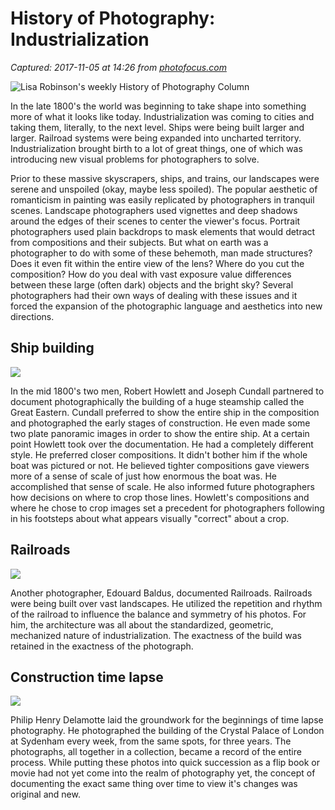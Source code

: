 # History of Photography: Industrialization

_Captured: 2017-11-05 at 14:26 from [photofocus.com](https://photofocus.com/2017/10/29/history-of-photography-industrialization/)_

![Lisa Robinson's weekly History of Photography Column](https://i2.wp.com/photofocus.com/wp-content/uploads/2017/06/historybanner.jpg?w=1920&ssl=1)

In the late 1800's the world was beginning to take shape into something more of what it looks like today. Industrialization was coming to cities and taking them, literally, to the next level. Ships were being built larger and larger. Railroad systems were being expanded into uncharted territory. Industrialization brought birth to a lot of great things, one of which was introducing new visual problems for photographers to solve.

Prior to these massive skyscrapers, ships, and trains, our landscapes were serene and unspoiled (okay, maybe less spoiled). The popular aesthetic of romanticism in painting was easily replicated by photographers in tranquil scenes. Landscape photographers used vignettes and deep shadows around the edges of their scenes to center the viewer's focus. Portrait photographers used plain backdrops to mask elements that would detract from compositions and their subjects. But what on earth was a photographer to do with some of these behemoth, man made structures? Does it even fit within the entire view of the lens? Where do you cut the composition? How do you deal with vast exposure value differences between these large (often dark) objects and the bright sky? Several photographers had their own ways of dealing with these issues and it forced the expansion of the photographic language and aesthetics into new directions.

## Ship building

![](https://i1.wp.com/photofocus.com/wp-content/uploads/2017/10/Howlett.jpg?w=1000&ssl=1)

In the mid 1800's two men, Robert Howlett and Joseph Cundall partnered to document photographically the building of a huge steamship called the Great Eastern. Cundall preferred to show the entire ship in the composition and photographed the early stages of construction. He even made some two plate panoramic images in order to show the entire ship. At a certain point Howlett took over the documentation. He had a completely different style. He preferred closer compositions. It didn't bother him if the whole boat was pictured or not. He believed tighter compositions gave viewers more of a sense of scale of just how enormous the boat was. He accomplished that sense of scale. He also informed future photographers how decisions on where to crop those lines. Howlett's compositions and where he chose to crop images set a precedent for photographers following in his footsteps about what appears visually "correct" about a crop.

## Railroads

![](https://i1.wp.com/photofocus.com/wp-content/uploads/2017/10/Baldus.jpg?resize=600%2C472&ssl=1)

Another photographer, Edouard Baldus, documented Railroads. Railroads were being built over vast landscapes. He utilized the repetition and rhythm of the railroad to influence the balance and symmetry of his photos. For him, the architecture was all about the standardized, geometric, mechanized nature of industrialization. The exactness of the build was retained in the exactness of the photograph.

## Construction time lapse

![](https://i1.wp.com/photofocus.com/wp-content/uploads/2017/10/Delamotte.jpg?w=1024&ssl=1)

Philip Henry Delamotte laid the groundwork for the beginnings of time lapse photography. He photographed the building of the Crystal Palace of London at Sydenham every week, from the same spots, for three years. The photographs, all together in a collection, became a record of the entire process. While putting these photos into quick succession as a flip book or movie had not yet come into the realm of photography yet, the concept of documenting the exact same thing over time to view it's changes was original and new.
